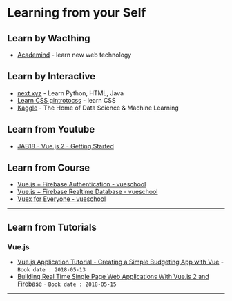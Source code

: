 # Learning from your Self

## Learn by Wacthing

* [Academind](https://academind.com/) - learn new web technology

## Learn by Interactive

* [next.xyz](https://www.next.xyz/) - Learn Python, HTML, Java
* [Learn CSS gintrotocss](https://scrimba.com/g/gintrotocss) - learn CSS
* [Kaggle](https://www.kaggle.com/) - The Home of Data Science & Machine Learning

## Learn from Youtube

* [JAB18 - Vue.js 2 - Getting Started](https://www.youtube.com/watch?v=2qduh9z1Fzg)

## Learn from Course

* [Vue.js + Firebase Authentication - vueschool](https://vueschool.io/courses/vuejs-firebase-authentication)
* [Vue.js + Firebase Realtime Database - vueschool](https://vueschool.io/courses/vuejs-firebase-realtime-database)
* [Vuex for Everyone - vueschool](https://vueschool.io/courses/vuex-for-everyone)

---

## Learn from Tutorials

### Vue.js

* [Vue.js Application Tutorial - Creating a Simple Budgeting App with Vue](https://matthiashager.com/complete-vuejs-application-tutorial/planning-application) - `Book date : 2018-05-13`
* [Building Real Time Single Page Web Applications With Vue.js 2 and Firebase](https://codingthesmartway.com/vue-js-2-and-firebase/) - `Book date : 2018-05-15`

---
